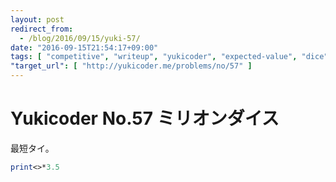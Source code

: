 ```yaml
---
layout: post
redirect_from:
  - /blog/2016/09/15/yuki-57/
date: "2016-09-15T21:54:17+09:00"
tags: [ "competitive", "writeup", "yukicoder", "expected-value", "dice", "probability", "golf" ]
"target_url": [ "http://yukicoder.me/problems/no/57" ]
---
```


# Yukicoder No.57 ミリオンダイス

最短タイ。

``` perl
print<>*3.5
```
